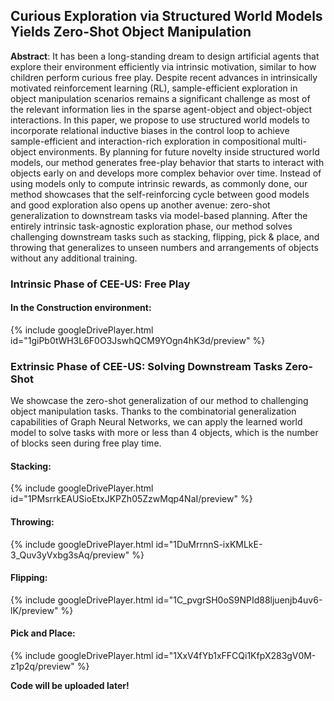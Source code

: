 ## Curious Exploration via Structured World Models Yields Zero-Shot Object Manipulation

**Abstract**: It has been a long-standing dream to design artificial agents that explore their environment efficiently via intrinsic motivation, similar to how children perform curious free play. Despite recent advances in intrinsically motivated reinforcement learning (RL), sample-efficient exploration in object manipulation scenarios remains a significant challenge as most of the relevant information lies in the sparse agent-object and object-object interactions. In this paper, we propose to use structured world models to incorporate relational inductive biases in the control loop to achieve sample-efficient and interaction-rich exploration in compositional multi-object environments. By planning for future novelty inside structured world models, our method generates free-play behavior that starts to interact with objects early on and develops more complex behavior over time. Instead of using models only to compute intrinsic rewards, as commonly done, our method showcases that the self-reinforcing cycle between good models and good exploration also opens up another avenue: zero-shot generalization to downstream tasks via model-based planning. After the entirely intrinsic task-agnostic exploration phase, our method solves challenging downstream tasks such as stacking, flipping, pick & place, and throwing that generalizes to unseen numbers and arrangements of objects without any additional training.

### Intrinsic Phase of CEE-US: Free Play
#### In the Construction environment:
{% include googleDrivePlayer.html id="1giPb0tWH3L6F0O3JswhQCM9YOgn4hK3d/preview" %}

### Extrinsic Phase of CEE-US: Solving Downstream Tasks Zero-Shot
We showcase the zero-shot generalization of our method to challenging object manipulation tasks. Thanks to the combinatorial generalization capabilities of Graph Neural Networks, we can apply the learned world model to solve tasks with more or less than 4 objects, which is the number of blocks seen during free play time. 

#### Stacking:
{% include googleDrivePlayer.html id="1PMsrrkEAUSioEtxJKPZh05ZzwMqp4NaI/preview" %}

#### Throwing:
{% include googleDrivePlayer.html id="1DuMrrnnS-ixKMLkE-3_Quv3yVxbg3sAq/preview" %}

#### Flipping:
{% include googleDrivePlayer.html id="1C_pvgrSH0oS9NPId88ljuenjb4uv6-lK/preview" %}

#### Pick and Place:
{% include googleDrivePlayer.html id="1XxV4fYb1xFFCQi1KfpX283gV0M-z1p2q/preview" %}

**Code will be uploaded later!**
